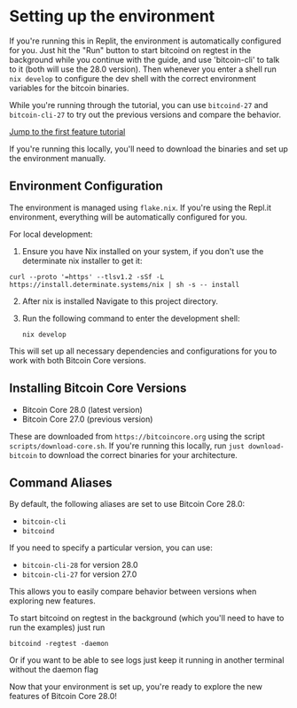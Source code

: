 # Setting up the environment

If you're running this in Replit, the environment is automatically configured for you. Just hit the "Run" button to start bitcoind on regtest in the background while you continue with the guide, and use 'bitcoin-cli' to talk to it (both will use the 28.0 version). Then whenever you enter a shell run `nix develop` to configure the dev shell with the correct environment variables for the bitcoin binaries.

While you're running through the tutorial, you can use `bitcoind-27` and `bitcoin-cli-27` to try out the previous versions and compare the behavior.

[Jump to the first feature tutorial](01-1p1c.md)

If you're running this locally, you'll need to download the binaries and set up the environment manually.

## Environment Configuration

The environment is managed using `flake.nix`. If you're using the Repl.it environment, everything will be automatically configured for you.

For local development:

1. Ensure you have Nix installed on your system, if you don't use the determinate nix installer to get it: 
```
curl --proto '=https' --tlsv1.2 -sSf -L https://install.determinate.systems/nix | sh -s -- install
```
2. After nix is installed Navigate to this project directory.
3. Run the following command to enter the development shell:

   ```
   nix develop
   ```

This will set up all necessary dependencies and configurations for you to work with both Bitcoin Core versions.

## Installing Bitcoin Core Versions

- Bitcoin Core 28.0 (latest version)
- Bitcoin Core 27.0 (previous version)

These are downloaded from `https://bitcoincore.org` using the script `scripts/download-core.sh`. If you're running this locally, run `just download-bitcoin` to download the correct binaries for your architecture.

## Command Aliases

By default, the following aliases are set to use Bitcoin Core 28.0:

- `bitcoin-cli`
- `bitcoind`

If you need to specify a particular version, you can use:

- `bitcoin-cli-28` for version 28.0
- `bitcoin-cli-27` for version 27.0

This allows you to easily compare behavior between versions when exploring new features.

To start bitcoind on regtest in the background (which you'll need to have to run the examples) just run
```
bitcoind -regtest -daemon
```
Or if you want to be able to see logs just keep it running in another terminal without the daemon flag

Now that your environment is set up, you're ready to explore the new features of Bitcoin Core 28.0!
